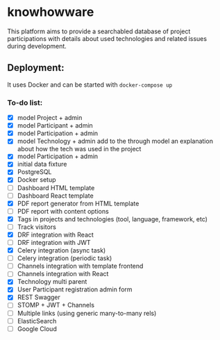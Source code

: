 # knowhowware

This platform aims to provide a searchabled database of project participations with details about used technologies and related issues during development.

## Deployment:

It uses Docker and can be started with `docker-compose up`

### To-do list:
- [x] model Project + admin
- [x] model Participant + admin
- [x] model Participation + admin
- [x] model Technology + admin
add to the through model an explanation about how the tech was used in the project
- [x] model Participation + admin
- [x] initial data fixture
- [x] PostgreSQL
- [x] Docker setup
- [ ] Dashboard HTML template
- [ ] Dashboard React template
- [x] PDF report generator from HTML template
- [ ] PDF report with content options
- [x] Tags in projects and technologies (tool, language, framework, etc)
- [ ] Track visitors
- [x] DRF integration with React
- [ ] DRF integration with JWT
- [x] Celery integration (async task)
- [ ] Celery integration (periodic task)
- [ ] Channels integration with template frontend
- [ ] Channels integration with React
- [x] Technology multi parent
- [x] User Participant registration admin form
- [x] REST Swagger
- [ ] STOMP + JWT + Channels
- [ ] Multiple links (using generic many-to-many rels)
- [ ] ElasticSearch
- [ ] Google Cloud